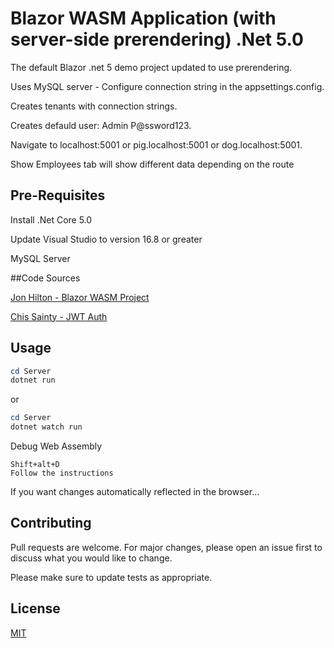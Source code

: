 # Blazor WASM Application (with server-side prerendering) .Net 5.0

The default Blazor .net 5 demo project updated to use prerendering.

Uses MySQL server - Configure connection string in the appsettings.config.

Creates tenants with connection strings.

Creates defauld user: Admin P@ssword123.

Navigate to localhost:5001 or pig.localhost:5001 or dog.localhost:5001.

Show Employees tab will show different data depending on the route

## Pre-Requisites

Install .Net Core 5.0

Update Visual Studio to version 16.8 or greater

MySQL Server

##Code Sources

[Jon Hilton - Blazor WASM Project](https://jonhilton.net/blazor-wasm-prerendering/)

[Chis Sainty - JWT Auth](https://chrissainty.com/securing-your-blazor-apps-authentication-with-clientside-blazor-using-webapi-aspnet-core-identity/)

## Usage

``` powershell
cd Server
dotnet run
```

or 

``` powershell
cd Server
dotnet watch run
```

Debug Web Assembly
```
Shift+alt+D
Follow the instructions
```

If you want changes automatically reflected in the browser...

## Contributing
Pull requests are welcome. For major changes, please open an issue first to discuss what you would like to change.

Please make sure to update tests as appropriate.

## License
[MIT](https://choosealicense.com/licenses/mit/)
